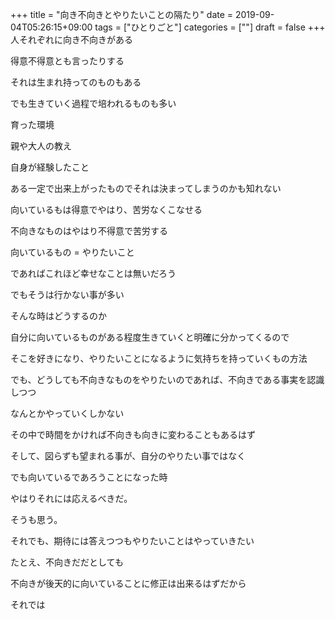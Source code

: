 +++
title = "向き不向きとやりたいことの隔たり"
date = 2019-09-04T05:26:15+09:00
tags = ["ひとりごと"]
categories = [""]
draft = false
+++
人それぞれに向き不向きがある

得意不得意とも言ったりする

それは生まれ持ってのものもある

でも生きていく過程で培われるものも多い

育った環境

親や大人の教え

自身が経験したこと

ある一定で出来上がったものでそれは決まってしまうのかも知れない

向いているもは得意でやはり、苦労なくこなせる

不向きなものはやはり不得意で苦労する

向いているもの = やりたいこと

であればこれほど幸せなことは無いだろう

でもそうは行かない事が多い

そんな時はどうするのか

自分に向いているものがある程度生きていくと明確に分かってくるので

そこを好きになり、やりたいことになるように気持ちを持っていくもの方法

でも、どうしても不向きなものをやりたいのであれば、不向きである事実を認識しつつ

なんとかやっていくしかない

その中で時間をかければ不向きも向きに変わることもあるはず

そして、図らずも望まれる事が、自分のやりたい事ではなく

でも向いているであろうことになった時

やはりそれには応えるべきだ。

そうも思う。

それでも、期待には答えつつもやりたいことはやっていきたい

たとえ、不向きだだとしても

不向きが後天的に向いていることに修正は出来るはずだから

それでは

